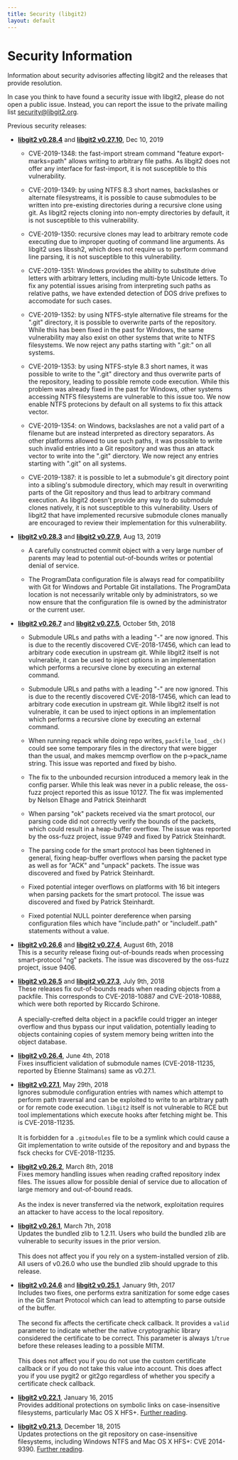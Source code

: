 ```yaml
---
title: Security (libgit2)
layout: default
---
```


# Security Information

Information about security advisories affecting libgit2 and the releases that
provide resolution.

In case you think to have found a security issue with libgit2, please do not
open a public issue. Instead, you can report the issue to the private mailing
list [security@libgit2.org](mailto:security@libgit2.org).

Previous security releases:

* **[libgit2 v0.28.4](https://github.com/libgit2/libgit2/releases/tag/v0.28.4)** and **[libgit2 v0.27.10](https://github.com/libgit2/libgit2/releases/tag/v0.27.10)**, Dec 10, 2019

   - CVE-2019-1348: the fast-import stream command "feature
     export-marks=path" allows writing to arbitrary file paths. As
     libgit2 does not offer any interface for fast-import, it is not
     susceptible to this vulnerability.

   - CVE-2019-1349: by using NTFS 8.3 short names, backslashes or
     alternate filesystreams, it is possible to cause submodules to
     be written into pre-existing directories during a recursive
     clone using git. As libgit2 rejects cloning into non-empty
     directories by default, it is not susceptible to this
     vulnerability.

   - CVE-2019-1350: recursive clones may lead to arbitrary remote
     code executing due to improper quoting of command line
     arguments. As libgit2 uses libssh2, which does not require us
     to perform command line parsing, it is not susceptible to this
     vulnerability.

   - CVE-2019-1351: Windows provides the ability to substitute
     drive letters with arbitrary letters, including multi-byte
     Unicode letters. To fix any potential issues arising from
     interpreting such paths as relative paths, we have extended
     detection of DOS drive prefixes to accomodate for such cases.

   - CVE-2019-1352: by using NTFS-style alternative file streams for
     the ".git" directory, it is possible to overwrite parts of the
     repository. While this has been fixed in the past for Windows,
     the same vulnerability may also exist on other systems that
     write to NTFS filesystems. We now reject any paths starting
     with ".git:" on all systems.

   - CVE-2019-1353: by using NTFS-style 8.3 short names, it was
     possible to write to the ".git" directory and thus overwrite
     parts of the repository, leading to possible remote code
     execution. While this problem was already fixed in the past for
     Windows, other systems accessing NTFS filesystems are
     vulnerable to this issue too. We now enable NTFS protecions by
     default on all systems to fix this attack vector.

   - CVE-2019-1354: on Windows, backslashes are not a valid part of
     a filename but are instead interpreted as directory separators.
     As other platforms allowed to use such paths, it was possible
     to write such invalid entries into a Git repository and was
     thus an attack vector to write into the ".git" dierctory. We
     now reject any entries starting with ".git" on all systems.

   - CVE-2019-1387: it is possible to let a submodule's git
     directory point into a sibling's submodule directory, which may
     result in overwriting parts of the Git repository and thus lead
     to arbitrary command execution. As libgit2 doesn't provide any
     way to do submodule clones natively, it is not susceptible to
     this vulnerability. Users of libgit2 that have implemented
     recursive submodule clones manually are encouraged to review
     their implementation for this vulnerability.

* **[libgit2 v0.28.3](https://github.com/libgit2/libgit2/releases/tag/v0.28.3)** and **[libgit2 v0.27.9](https://github.com/libgit2/libgit2/releases/tag/v0.27.9)**, Aug 13, 2019

  - A carefully constructed commit object with a very large number
    of parents may lead to potential out-of-bounds writes or
    potential denial of service.

  - The ProgramData configuration file is always read for compatibility
    with Git for Windows and Portable Git installations. The ProgramData
    location is not necessarily writable only by administrators, so we
    now ensure that the configuration file is owned by the administrator
    or the current user.

* **[libgit2 v0.26.7](https://github.com/libgit2/libgit2/releases/tag/v0.26.7)** and **[libgit2 v0.27.5](https://github.com/libgit2/libgit2/releases/tag/v0.27.5)**, October 5th, 2018  

  - Submodule URLs and paths with a leading "-" are now ignored. This is due to
    the recently discovered CVE-2018-17456, which can lead to arbitrary code
    execution in upstream git. While libgit2 itself is not vulnerable, it can be
    used to inject options in an implementation which performs a recursive clone
    by executing an external command.

  - Submodule URLs and paths with a leading "-" are now ignored. This is due to
    the recently discovered CVE-2018-17456, which can lead to arbitrary code
    execution in upstream git. While libgit2 itself is not vulnerable, it can be
    used to inject options in an implementation which performs a recursive clone
    by executing an external command.

  - When running repack while doing repo writes, `packfile_load__cb()` could see
    some temporary files in the directory that were bigger than the usual, and
    makes memcmp overflow on the p->pack_name string. This issue was reported
    and fixed by bisho.

  - The fix to the unbounded recursion introduced a memory leak in the config
    parser. While this leak was never in a public release, the oss-fuzz project
    reported this as issue 10127. The fix was implemented by Nelson Elhage and
    Patrick Steinhardt

  - When parsing "ok" packets received via the smart protocol, our parsing code
    did not correctly verify the bounds of the packets, which could result in a
    heap-buffer overflow. The issue was reported by the oss-fuzz project, issue
    9749 and fixed by Patrick Steinhardt.

  - The parsing code for the smart protocol has been tightened in general,
    fixing heap-buffer overflows when parsing the packet type as well as for
    "ACK" and "unpack" packets. The issue was discovered and fixed by Patrick
    Steinhardt.

  - Fixed potential integer overflows on platforms with 16 bit integers when
    parsing packets for the smart protocol. The issue was discovered and fixed
    by Patrick Steinhardt.

  - Fixed potential NULL pointer dereference when parsing configuration files
    which have "include.path" or "includeIf..path" statements without a value.

* **[libgit2 v0.26.6](https://github.com/libgit2/libgit2/releases/tag/v0.26.6)** and **[libgit2 v0.27.4](https://github.com/libgit2/libgit2/releases/tag/v0.27.4)**, August 6th, 2018  
This is a security release fixing out-of-bounds reads when processing
smart-protocol "ng" packets. The issue was discovered by the oss-fuzz project,
issue 9406.

* **[libgit2 v0.26.5](https://github.com/libgit2/libgit2/releases/tag/v0.26.5)** and **[libgit2 v0.27.3](https://github.com/libgit2/libgit2/releases/tag/v0.27.3)**, July 9th, 2018  
These releases fix out-of-bounds reads when reading objects from a packfile.
This corresponds to CVE-2018-10887 and CVE-2018-10888, which were both reported
by Riccardo Schirone.<br/><br/>
A specially-crefted delta object in a packfile could trigger an integer overflow
and thus bypass our input validation, potentially leading to objects containing
copies of system memory being written into the object database.

* **[libgit2 v0.26.4](https://github.com/libgit2/libgit2/releases/tag/v0.26.4)**, June 4th, 2018  
Fixes insufficient validation of submodule names (CVE-2018-11235, reported by
Etienne Stalmans) same as v0.27.1.

 * **[libgit2 v0.27.1](https://github.com/libgit2/libgit2/releases/tag/v0.27.1)**, May 29th, 2018  
Ignores submodule configuration entries with names which attempt to perform path
traversal and can be exploited to write to an arbitrary path or for remote code
execution. `libgit2` itself is not vulnerable to RCE but tool implementations
which execute hooks after fetching might be. This is CVE-2018-11235.<br/><br/>
 It is forbidden for a `.gitmodules` file to be a symlink which could cause a Git
implementation to write outside of the repository and and bypass the fsck checks
for CVE-2018-11235.

 * **[libgit2 v0.26.2](https://github.com/libgit2/libgit2/releases/tag/v0.26.2)**, March 8th, 2018  
Fixes memory handling issues when reading crafted repository index files. The
issues allow for possible denial of service due to allocation of large memory
and out-of-bound reads.<br/><br/>
 As the index is never transferred via the network, exploitation requires an
attacker to have access to the local repository.

 * **[libgit2 v0.26.1](https://github.com/libgit2/libgit2/releases/tag/v0.26.1)**, March 7th, 2018  
Updates the bundled zlib to 1.2.11. Users who build the bundled zlib are
vulnerable to security issues in the prior version.<br/><br/>
 This does not affect you if you rely on a system-installed version of zlib. All
users of v0.26.0 who use the bundled zlib should upgrade to this release.

* **[libgit2 v0.24.6](https://github.com/libgit2/libgit2/releases/tag/v0.24.6)** and **[libgit2 v0.25.1](https://github.com/libgit2/libgit2/releases/tag/v0.25.1)**, January 9th, 2017  
Includes two fixes, one performs extra sanitization for some edge cases in
the Git Smart Protocol which can lead to attempting to parse outside of the
buffer.<br><br>
The second fix affects the certificate check callback. It provides a `valid`
parameter to indicate whether the native cryptographic library considered the
certificate to be correct. This parameter is always `1`/`true` before these
releases leading to a possible MITM.<br><br>
This does not affect you if you do not use the custom certificate callback
or if you do not take this value into account. This does affect you if
you use pygit2 or git2go regardless of whether you specify a certificate
check callback.

* **[libgit2 v0.22.1](https://github.com/libgit2/libgit2/releases/tag/v0.22.1)**, January 16, 2015  
Provides additional protections on symbolic links on case-insensitive
filesystems, particularly Mac OS X HFS+.
[Further reading](http://www.edwardthomson.com/blog/another-libgit2-security-update.html).

* **[libgit2 v0.21.3](https://github.com/libgit2/libgit2/releases/tag/v0.21.3)**, December 18, 2015  
Updates protections on the git repository on case-insensitive filesystems,
including Windows NTFS and Mac OS X HFS+: CVE 2014-9390.
[Further reading](https://git-blame.blogspot.co.uk/2014/12/git-1856-195-205-214-and-221-and.html).
